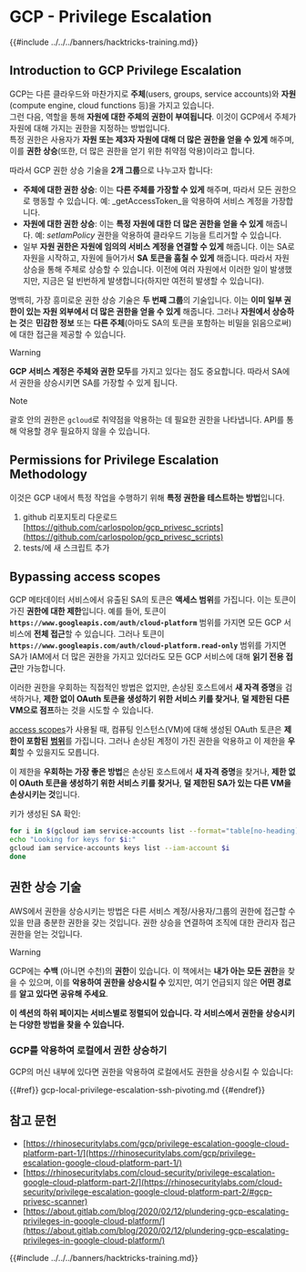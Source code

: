 # GCP - Privilege Escalation

{{#include ../../../banners/hacktricks-training.md}}

## Introduction to GCP Privilege Escalation <a href="#introduction-to-gcp-privilege-escalation" id="introduction-to-gcp-privilege-escalation"></a>

GCP는 다른 클라우드와 마찬가지로 **주체**(users, groups, service accounts)와 **자원**(compute engine, cloud functions 등)을 가지고 있습니다.\
그런 다음, 역할을 통해 **자원에 대한 주체의 권한이 부여됩니다**. 이것이 GCP에서 주체가 자원에 대해 가지는 권한을 지정하는 방법입니다.\
특정 권한은 사용자가 **자원 또는 제3자 자원에 대해 더 많은 권한을 얻을 수 있게** 해주며, 이를 **권한 상승**(또한, 더 많은 권한을 얻기 위한 취약점 악용)이라고 합니다.

따라서 GCP 권한 상승 기술을 **2개 그룹**으로 나누고자 합니다:

- **주체에 대한 권한 상승**: 이는 **다른 주체를 가장할 수 있게** 해주며, 따라서 모든 권한으로 행동할 수 있습니다. 예: _getAccessToken_을 악용하여 서비스 계정을 가장합니다.
- **자원에 대한 권한 상승**: 이는 **특정 자원에 대한 더 많은 권한을 얻을 수 있게** 해줍니다. 예: _setIamPolicy_ 권한을 악용하여 클라우드 기능을 트리거할 수 있습니다.
- 일부 **자원 권한은 자원에 임의의 서비스 계정을 연결할 수 있게** 해줍니다. 이는 SA로 자원을 시작하고, 자원에 들어가서 **SA 토큰을 훔칠 수 있게** 해줍니다. 따라서 자원 상승을 통해 주체로 상승할 수 있습니다. 이전에 여러 자원에서 이러한 일이 발생했지만, 지금은 덜 빈번하게 발생합니다(하지만 여전히 발생할 수 있습니다).

명백히, 가장 흥미로운 권한 상승 기술은 **두 번째 그룹**의 기술입니다. 이는 **이미 일부 권한이 있는 자원 외부에서 더 많은 권한을 얻을 수 있게** 해줍니다. 그러나 **자원에서 상승하는 것**은 **민감한 정보** 또는 **다른 주체**(아마도 SA의 토큰을 포함하는 비밀을 읽음으로써)에 대한 접근을 제공할 수 있습니다.

> [!WARNING]
> **GCP 서비스 계정은 주체와 권한 모두**를 가지고 있다는 점도 중요합니다. 따라서 SA에서 권한을 상승시키면 SA를 가장할 수 있게 됩니다.

> [!NOTE]
> 괄호 안의 권한은 `gcloud`로 취약점을 악용하는 데 필요한 권한을 나타냅니다. API를 통해 악용할 경우 필요하지 않을 수 있습니다.

## Permissions for Privilege Escalation Methodology

이것은 GCP 내에서 특정 작업을 수행하기 위해 **특정 권한을 테스트하는 방법**입니다.

1. github 리포지토리 다운로드 [https://github.com/carlospolop/gcp_privesc_scripts](https://github.com/carlospolop/gcp_privesc_scripts)
2. tests/에 새 스크립트 추가

## Bypassing access scopes <a href="#bypassing-access-scopes" id="bypassing-access-scopes"></a>

GCP 메타데이터 서비스에서 유출된 SA의 토큰은 **액세스 범위**를 가집니다. 이는 토큰이 가진 **권한에 대한 제한**입니다. 예를 들어, 토큰이 **`https://www.googleapis.com/auth/cloud-platform`** 범위를 가지면 모든 GCP 서비스에 **전체 접근**할 수 있습니다. 그러나 토큰이 **`https://www.googleapis.com/auth/cloud-platform.read-only`** 범위를 가지면 SA가 IAM에서 더 많은 권한을 가지고 있더라도 모든 GCP 서비스에 대해 **읽기 전용 접근**만 가능합니다.

이러한 권한을 우회하는 직접적인 방법은 없지만, 손상된 호스트에서 **새 자격 증명**을 검색하거나, **제한 없이 OAuth 토큰을 생성하기 위한 서비스 키를 찾거나**, **덜 제한된 다른 VM으로 점프**하는 것을 시도할 수 있습니다.

[access scopes](https://cloud.google.com/compute/docs/access/service-accounts#accesscopesiam)가 사용될 때, 컴퓨팅 인스턴스(VM)에 대해 생성된 OAuth 토큰은 **제한이 포함된** [**범위**](https://oauth.net/2/scope/)를 가집니다. 그러나 손상된 계정이 가진 권한을 악용하고 이 제한을 **우회**할 수 있을지도 모릅니다.

이 제한을 **우회하는 가장 좋은 방법**은 손상된 호스트에서 **새 자격 증명**을 찾거나, **제한 없이 OAuth 토큰을 생성하기 위한 서비스 키를 찾거나**, **덜 제한된 SA가 있는 다른 VM을 손상시키는 것**입니다.

키가 생성된 SA 확인:
```bash
for i in $(gcloud iam service-accounts list --format="table[no-heading](email)"); do
echo "Looking for keys for $i:"
gcloud iam service-accounts keys list --iam-account $i
done
```
## 권한 상승 기술

AWS에서 권한을 상승시키는 방법은 다른 서비스 계정/사용자/그룹의 권한에 접근할 수 있을 만큼 충분한 권한을 갖는 것입니다. 권한 상승을 연결하여 조직에 대한 관리자 접근 권한을 얻는 것입니다.

> [!WARNING]
> GCP에는 **수백** (아니면 수천)의 **권한**이 있습니다. 이 책에서는 **내가 아는 모든 권한**을 찾을 수 있으며, 이를 **악용하여 권한을 상승시킬 수** 있지만, 여기 언급되지 않은 **어떤 경로**를 **알고 있다면** **공유해 주세요**.

**이 섹션의 하위 페이지는 서비스별로 정렬되어 있습니다. 각 서비스에서 권한을 상승시키는 다양한 방법을 찾을 수 있습니다.**

### GCP를 악용하여 로컬에서 권한 상승하기

GCP의 머신 내부에 있다면 권한을 악용하여 로컬에서도 권한을 상승시킬 수 있습니다:

{{#ref}}
gcp-local-privilege-escalation-ssh-pivoting.md
{{#endref}}

## 참고 문헌

- [https://rhinosecuritylabs.com/gcp/privilege-escalation-google-cloud-platform-part-1/](https://rhinosecuritylabs.com/gcp/privilege-escalation-google-cloud-platform-part-1/)
- [https://rhinosecuritylabs.com/cloud-security/privilege-escalation-google-cloud-platform-part-2/](https://rhinosecuritylabs.com/cloud-security/privilege-escalation-google-cloud-platform-part-2/#gcp-privesc-scanner)
- [https://about.gitlab.com/blog/2020/02/12/plundering-gcp-escalating-privileges-in-google-cloud-platform/](https://about.gitlab.com/blog/2020/02/12/plundering-gcp-escalating-privileges-in-google-cloud-platform/)

{{#include ../../../banners/hacktricks-training.md}}
